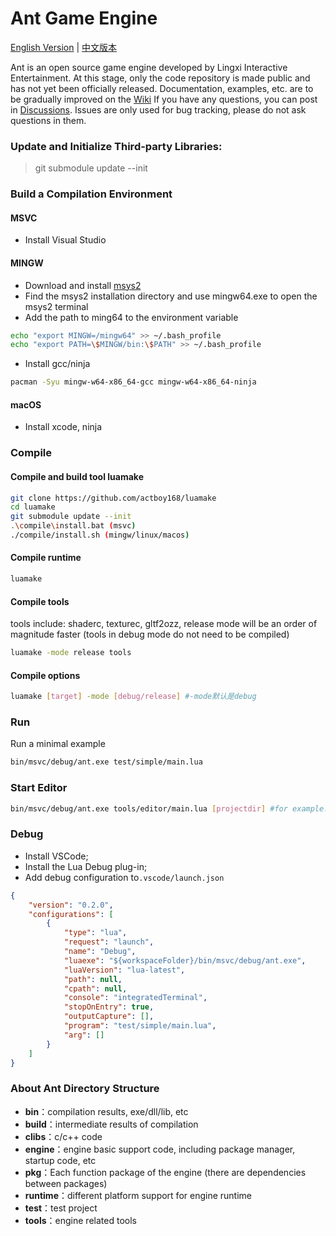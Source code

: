 Ant Game Engine
=====

[English Version](./README.en.md) | [中文版本](./README.md)

Ant is an open source game engine developed by Lingxi Interactive Entertainment. At this stage, only the code repository is made public and has not yet been officially released. Documentation, examples, etc. are to be gradually improved on the [Wiki](https://github.com/ejoy/ant/wiki) If you have any questions, you can post in [Discussions](https://github.com/ejoy/ant/discussions). Issues are only used for bug tracking, please do not ask questions in them.

### Update and Initialize Third-party Libraries:

> git submodule update --init

### Build a Compilation Environment

#### MSVC
- Install Visual Studio

#### MINGW
- Download and install [msys2](https://www.msys2.org/)
- Find the msys2 installation directory and use mingw64.exe to open the msys2 terminal
- Add the path to ming64 to the environment variable
``` bash
echo "export MINGW=/mingw64" >> ~/.bash_profile
echo "export PATH=\$MINGW/bin:\$PATH" >> ~/.bash_profile
```

- Install gcc/ninja
``` bash
pacman -Syu mingw-w64-x86_64-gcc mingw-w64-x86_64-ninja
```

#### macOS
- Install xcode, ninja


### Compile

#### Compile and build tool luamake

``` bash
git clone https://github.com/actboy168/luamake
cd luamake
git submodule update --init
.\compile\install.bat (msvc)
./compile/install.sh (mingw/linux/macos)
```

#### Compile runtime

``` bash
luamake
```

#### Compile tools
tools include: shaderc, texturec, gltf2ozz, release mode will be an order of magnitude faster (tools in debug mode do not need to be compiled)
 
``` bash
luamake -mode release tools
```

#### Compile options
``` bash
luamake [target] -mode [debug/release] #-mode默认是debug
```

### Run
Run a minimal example
``` bash
bin/msvc/debug/ant.exe test/simple/main.lua
```

### Start Editor

```bash
bin/msvc/debug/ant.exe tools/editor/main.lua [projectdir] #for example: test/simple
```

### Debug

- Install VSCode;
- Install the Lua Debug plug-in;
- Add debug configuration to`.vscode/launch.json`
``` json
{
    "version": "0.2.0",
    "configurations": [
        {
            "type": "lua",
            "request": "launch",
            "name": "Debug",
            "luaexe": "${workspaceFolder}/bin/msvc/debug/ant.exe",
            "luaVersion": "lua-latest",
            "path": null,
            "cpath": null,
            "console": "integratedTerminal",
            "stopOnEntry": true,
            "outputCapture": [],
            "program": "test/simple/main.lua",
            "arg": []
        }
    ]
}
```

### About Ant Directory Structure
- **bin**：compilation results, exe/dll/lib, etc
- **build**：intermediate results of compilation
- **clibs**：c/c++ code
- **engine**：engine basic support code, including package manager, startup code, etc
- **pkg**：Each function package of the engine (there are dependencies between packages)
- **runtime**：different platform support for engine runtime
- **test**：test project
- **tools**：engine related tools
